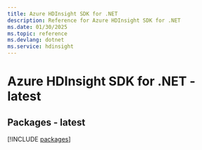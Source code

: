 ```yaml
---
title: Azure HDInsight SDK for .NET
description: Reference for Azure HDInsight SDK for .NET
ms.date: 01/30/2025
ms.topic: reference
ms.devlang: dotnet
ms.service: hdinsight
---
```

# Azure HDInsight SDK for .NET - latest
## Packages - latest
[!INCLUDE [packages](hdinsight-index.md)]